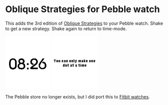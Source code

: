 # Oblique Strategies for Pebble watch

This adds the 3rd edition of [Oblique Strategies](https://en.wikipedia.org/wiki/Oblique_Strategies) to your Pebble watch. Shake to get a new strategy. Shake again to return to time-mode.

![time](./screens/time.png)
![strategy](./screens/text.png)

The Pebble store no longer exists, but I did port this to [Fitbit watches](https://github.com/konsumer/fitbit-watches).
